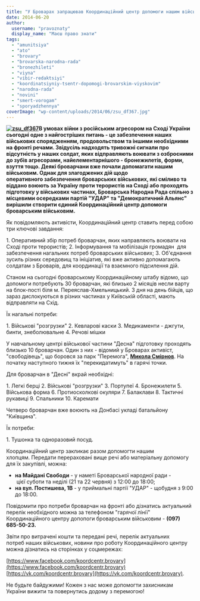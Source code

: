 ```yaml
---
title: "У Броварах запрацював Координаційний центр допомоги нашим військовим на Сході"
date: 2014-06-20
author: 
  username: "pravoznaty"
  display_name: "Маєш право знати"
tags: 
  - "amunitsiya"
  - "ato"
  - "brovary"
  - "brovarska-narodna-rada"
  - "bronezhileti"
  - "viyna"
  - "vibir-redaktsiyi"
  - "koordinatsiyniy-tsentr-dopomogi-brovarskim-viyskovim"
  - "narodna-rada"
  - "novini"
  - "smert-vorogam"
  - "sporyadzhennya"
coverImage: "wp-content/uploads/2014/06/zsu_df367.jpg"
---
```


**[![zsu_df367](https://mpz.brovary.org/wp-content/uploads/2014/06/zsu_df367.jpg)](https://mpz.brovary.org/wp-content/uploads/2014/06/zsu_df367.jpg)В умовах війни з російським агресором на Сході України сьогодні одне з найгостріших питань - це забезпечення наших військових спорядженням, продовольством та іншими необхідними на фронті речами. Звідусіль надходять тривожні сигнали про відсутність у наших солдат, яких відправляють воювати з озброєними до зубів агресорами, найелементарнішого - бронежилетів, форми, взуття тощо. Деякі броварчани вже почали допомагати нашим військовим. Однак для злагоджених дій щодо оперативного забезпечення броварських військових, які сміливо та віддано воюють за Україну проти терористів на Сході або проходять підготовку у військових частинах, Броварська Народна Рада спільно з місцевими осередками партій "УДАР" та "Демократичний Альянс" вирішили створити єдиний Координаційний центр допомоги броварським військовим.**

Як повідомляють активісти, Координаційний центр ставить перед собою три ключові завдання:

1\. Оперативний збір потреб броварчан, яких направляють воювати на Сході проти терористів; 2. Інформування та мобілізація громадян  для забезпечення нагальних потреб броварських військових; 3. Об'єднання зусиль різних середовищ та ініціатив, які вже активно допомагають солдатам з Броварів, для координації та взаємного підсилення дій.

Станом на сьогодні броварському Координаційному штабу відомо, що допомоги потребують 30 броварчан, які близько 2 місяців несли варту на блок-пості біля м. Переяслав-Хмельницький. З дня на день бійців, що зараз дислокуються в різних частинах у Київській області, мають відправляти на Схід.

Їх нагальні потреби:

1\. Військові "розгрузки" 2. Кевларові каски 3. Медикаменти - джгути, бинти, знеболювальне 4. Речові мішки

У навчальному центрі військової частини "Десна" підготовку проходять близько 10 броварчан. Один з них - відомий у Броварах активіст, "свободівець", що боровся за парк "Перемога", [**Микола Смірнов**](https://mpz.brovary.org/?s=%D1%81%D0%BC%D1%96%D1%80%D0%BD%D0%BE%D0%B2&x=6&y=10). На початку наступного тижня їх "перекидатимуть" в гарячі точки.

Для броварчан в "Десні" вкрай необхідні:

1\. Легкі берці 2. Військові "розгрузки" 3. Портупеї 4. Бронежилети 5. Військова форма 6. Протиосколкові окуляри 7. Балаклави 8. Тактичні рукавиці 9. Спальники 10. Каремати

Четверо броварчан вже воюють на Донбасі укладі батальйону "Київщина".

Їх потреби:

1\. Тушонка та одноразовий посуд.

Координаційний центр закликає разом допомогти нашим хлопцям. Передати перераховані вище речі або матеріальну допомогу для їх закупівлі, можна:

- **на Майдані Свободи** \- у наметі Броварської народної ради - цієї суботи та неділі (21 та 22 червня) з 12:00 до 18:00;
- **на вул. Постишева, 1В** - у приймальні партії "УДАР" - щобудня з 9:00 до 18:00.

Повідомити про потреби броварчан на фронті або дізнатись актуальний перелік необхідного можна за телефоном "гарячої лінії" Координаційного центру допопоги броварським військовим - **(097) 685-50-23.** 

Звіти про витрачені кошти та передані речі, перелік актуальних потреб наших військових, новини про роботу Координаційного центру можна дізнатись на сторінках у соцмережах:

[https://www.facebook.com/koordcentr.brovary](https://www.facebook.com/koordcentr.brovary) [https://vk.com/koordcentr.brovary](https://vk.com/koordcentr.brovary).

Не будьте байдужими! Кожен з нас може допомогти захисникам України вижити та повернутись додому з перемогою!

